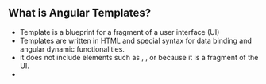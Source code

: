 ## What is Angular Templates?
-  Template is a blueprint for a fragment of a user interface (UI)
-  Templates are written in HTML and special syntax for data binding and angular dynamic functionalities.
-  it does not include elements such as <html>, <body>, or <base> because it is a fragment of the UI.
-  
